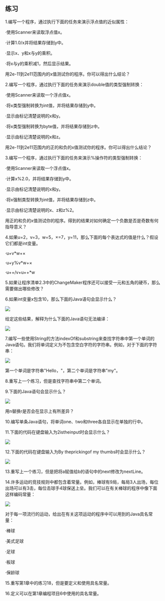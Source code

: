    

## 练习

1.编写一个程序，通过执行下面的任务来演示浮点值的近似属性：

·使用Scanner来读取浮点值x。

·计算1.0/x并将结果存储到y中。

·显示x、y和x与y的乘积。

·将x与y的乘积减1，然后显示结果。

用2e-11到2e11范围内的x值测试你的程序。你可以得出什么结论？

2.编写一个程序，通过执行下面的任务来演示double值的类型强制转换：

·使用Scanner来读取一个浮点值x。

·将x类型强制转换为int值，并将结果存储到y中。

·显示由标记清楚说明的x和y。

·将x类型强制转换为byte值，并将结果存储到z中。

·显示由标记清楚说明的x和z。

用2e-11到2e11范围内的正的和负的x值测试你的程序。你可以得出什么结论？

3.编写一个程序，通过执行下面的任务来演示%操作符的类型强制转换：

·使用Scanner来读取一个浮点值x。

·计算x%2.0，并将结果存储到y中。

·显示由标记清楚说明的x和y。

·将x强制类型转换为int值，并将结果存储到z中。

·显示由标记清楚说明的x、z和z%2。

用正的和负的x值测试你的程序。得到的结果对如何确定一个负数是否是奇数有何指导意义？

4.如果u=2，v=3，w=5，×=7，y=11，那么下面的每个表达式的值是什么？假设它们都是int变量。

·u+v*w+×

·u+y%v*w+×

·u++/v+u++*w

5.如果让程序清单2.3中的ChangeMaker程序还可以接受一元和五角的硬币，那么需要做出哪些修改？

6.如果int变量x包含10，那么下面的Java语句会显示什么？

![](../Images/image09730.gif)

给定这些结果，解释为什么下面的Java语句无法编译：

![](../Images/image09731.gif)

7.编写一些使用String的方法indexOf和substring来查找字符串中第一个单词的Java语句。我们将单词定义为不包含空白字符的字符串。例如，对于下面的字符串：

![](../Images/image09732.gif)

第一个单词是字符串"Hello，"，第二个单词是字符串"my"。

8.重写上一个练习，但是查找字符串中第二个单词。

9.下面的Java语句会显示什么？

![](../Images/image09733.gif)

用n替换r是否会在显示上有所差异？

10.编写单条Java语句，将单词one、two和three各自显示在单独的行中。

11.下面的代码在键盘输入为2istheinput时会显示什么？

![](0-Assets/Epubook/程序员编程语言经典合集（计算机科学丛书5册套装），javapython编程语言含经典教材龙书《编译原理》%20(Bruce%20Eckel%20%20Alfred%20V.%20Aho%20%20Monica%20S.%20Lam%20etc.)%20(Z-Library)/images/image09734.jpeg)

12.下面的代码在键盘输入为By theprickingof my thumbs时会显示什么？

![](0-Assets/Epubook/程序员编程语言经典合集（计算机科学丛书5册套装），javapython编程语言含经典教材龙书《编译原理》%20(Bruce%20Eckel%20%20Alfred%20V.%20Aho%20%20Monica%20S.%20Lam%20etc.)%20(Z-Library)/images/image09735.jpeg)

13.重写上一个练习，但是把将a赋值给b的语句中的next修改为nextLine。

14.许多运动的竞技规则中都包含着常量。例如，棒球有9局，每局3人出场，每位出场可以有3击，每位击球手4球保送上垒。我们可以在有关棒球的程序中像下面这样编码常量：

![](0-Assets/Epubook/程序员编程语言经典合集（计算机科学丛书5册套装），javapython编程语言含经典教材龙书《编译原理》%20(Bruce%20Eckel%20%20Alfred%20V.%20Aho%20%20Monica%20S.%20Lam%20etc.)%20(Z-Library)/images/image09736.jpeg)

对于每一项流行的运动，给出在有关这项运动的程序中可以用到的Java具名常量：

·棒球

·美式足球

·足球

·板球

·保龄球

15.重写第1章中的练习18，但是要定义和使用具名常量。

16.定义可以在第1章编程项目6中使用的具名常量。